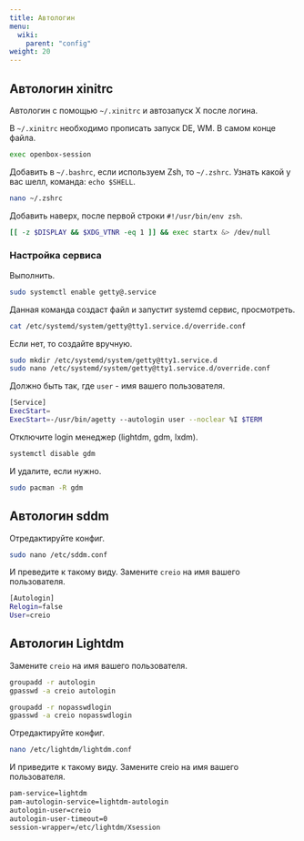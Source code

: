 ```yaml
---
title: Автологин
menu:
  wiki:
    parent: "config"
weight: 20
---
```


## Автологин xinitrc

Автологин с помощью `~/.xinitrc` и автозапуск Х после логина.

В `~/.xinitrc` необходимо прописать запуск DE, WM. В самом конце файла.

```bash
exec openbox-session
```

Добавить в `~/.bashrc`, если используем Zsh, то `~/.zshrc`. Узнать какой у вас шелл, команда: `echo $SHELL`.

```bash
nano ~/.zshrc
```

Добавить наверх, после первой строки `#!/usr/bin/env zsh`.

```bash
[[ -z $DISPLAY && $XDG_VTNR -eq 1 ]] && exec startx &> /dev/null
```

### Настройка сервиса

Выполнить.

```bash
sudo systemctl enable getty@.service
```

Данная команда создаст файл и запустит systemd сервис, просмотреть.

```bash
cat /etc/systemd/system/getty@tty1.service.d/override.conf
```

Если нет, то создайте вручную.

```bash
sudo mkdir /etc/systemd/system/getty@tty1.service.d
sudo nano /etc/systemd/system/getty@tty1.service.d/override.conf
```

Должно быть так, где `user` - имя вашего пользователя.

```bash
[Service]
ExecStart=
ExecStart=-/usr/bin/agetty --autologin user --noclear %I $TERM
```

Отключите login менеджер (lightdm, gdm, lxdm).

```bash
systemctl disable gdm
```

И удалите, если нужно.

```bash
sudo pacman -R gdm
```

## Автологин sddm

Отредактируйте конфиг.

```bash
sudo nano /etc/sddm.conf
```

И преведите к такому виду. Замените `creio` на имя вашего пользователя.

```bash
[Autologin]
Relogin=false
User=creio
```

## Автологин Lightdm

Замените `creio` на имя вашего пользователя.

```bash
groupadd -r autologin
gpasswd -a creio autologin

groupadd -r nopasswdlogin
gpasswd -a creio nopasswdlogin
```

Отредактируйте конфиг.

```bash
nano /etc/lightdm/lightdm.conf
```

И приведите к такому виду. Замените creio на имя вашего пользователя.

```bash
pam-service=lightdm
pam-autologin-service=lightdm-autologin
autologin-user=creio
autologin-user-timeout=0
session-wrapper=/etc/lightdm/Xsession
```

